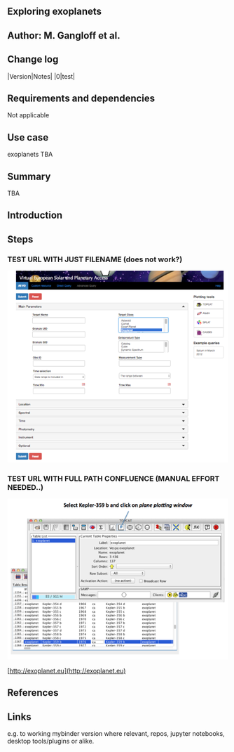## Exploring exoplanets

## Author: M. Gangloff et al.

## Change log

|Version|Notes|
|0|test|
## Requirements and dependencies
 Not applicable
## Use case
exoplanets TBA

## Summary
TBA

## Introduction

## Steps

### TEST URL WITH JUST FILENAME (does not work?)
![1](https://raw.githubusercontent.com/aprossi/vespa-test-tutorial/master/IMG/1.png)

### TEST URL WITH FULL PATH CONFLUENCE (MANUAL EFFORT NEEDED..)
![7](https://raw.githubusercontent.com/aprossi/vespa-test-tutorial/master/IMG/7.png)

[http://exoplanet.eu](http://exoplanet.eu)


## References


## Links
e.g. to working mybinder version where relevant, repos, jupyter notebooks, desktop tools/plugins or alike.
